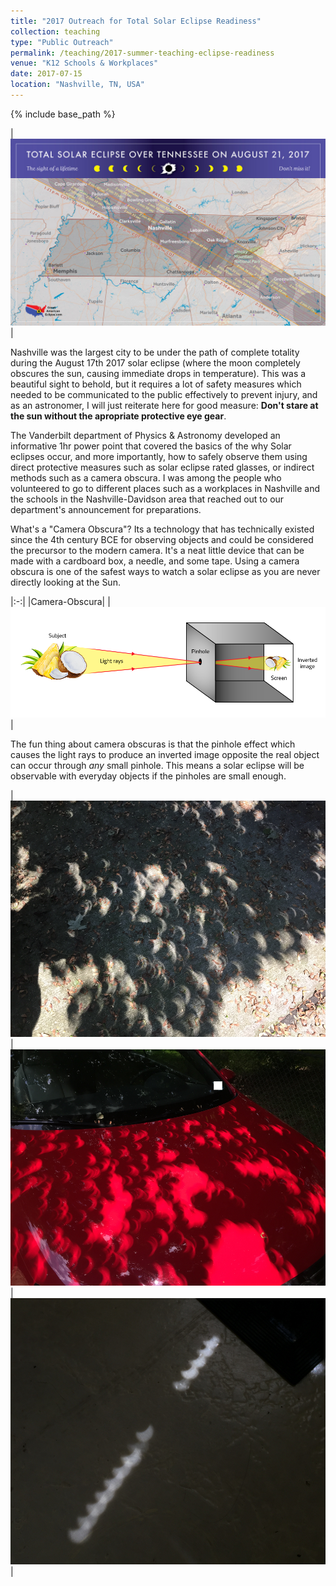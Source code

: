 ```yaml
---
title: "2017 Outreach for Total Solar Eclipse Readiness"
collection: teaching
type: "Public Outreach"
permalink: /teaching/2017-summer-teaching-eclipse-readiness
venue: "K12 Schools & Workplaces"
date: 2017-07-15
location: "Nashville, TN, USA"
---
```

{% include base_path %}

|![Total Eclipse of August 21, 2017](/images/TSE2017gramTennessee.png "Total Solar Eclipse path of totality over Tenneessee")|

Nashville was the largest city to be under the path of complete totality during the August 17th 2017 solar eclipse (where the moon completely obscures the sun, causing immediate drops in temperature). This was a beautiful sight to behold, but it requires a lot of safety measures which needed to be communicated to the public effectively to prevent injury, and as an astronomer, I will just reiterate here for good measure: **Don't stare at the sun without the apropriate protective eye gear**. 

The Vanderbilt department of Physics & Astronomy developed an informative 1hr power point that covered the basics of the why Solar eclipses occur, and more importantly, how to safely observe them using direct protective measures such as solar eclipse rated glasses, or indirect methods such as a camera obscura. I was among the people who volunteered to go to different places such as a workplaces in Nashville and the schools in the Nashville-Davidson area that reached out to our department's announcement for preparations.  

What's a "Camera Obscura"? Its a technology that has technically existed since the 4th century BCE for observing objects and could be considered the precursor to the modern camera. It's a neat little device that can be made with a cardboard box, a needle, and some tape. Using a camera obscura is one of the safest ways to watch a solar eclipse as you are never directly looking at the Sun.

|:-:|
|Camera-Obscura|
|![Camera-obscura diagram](/images/camera_obscura.png "diagram of camera obscura")|

The fun thing about camera obscuras is that the pinhole effect which causes the light rays to produce an inverted image opposite the real object can occur through _any_ small pinhole. This means a solar eclipse will be observable with everyday objects if the pinholes are small enough.

|![camera-obscura on concrete](/images/camera_obscura_leaves.jpg "camera obscura solar eclipse through leaves")|![camera-obscura on car hood](/images/camera_obscura_on_hood.jpg "camera obscura occuring on car hood")|![camera-obscura through blinds](/images/camera_obscura_blinds.jpg "camera obscura occuring through window blinds")|
